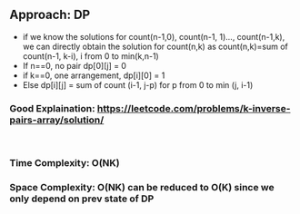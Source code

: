 ## Approach: DP
* if we know the solutions for count(n-1,0), count(n-1, 1)..., count(n-1,k), we can directly obtain the solution for count(n,k) as count(n,k)=sum of count(n-1, k-i), i from 0 to min(k,n-1)
* If n==0, no pair dp[0][j] = 0
* if k==0, one arrangement, dp[i][0] = 1
* Else dp[i][j] = sum of count (i-1, j-p) for p from 0 to min (j, i-1)
​
### Good Explaination: https://leetcode.com/problems/k-inverse-pairs-array/solution/
​
### Time Complexity: O(NK)
### Space Complexity: O(NK) can be reduced to O(K) since we only depend on prev state of DP